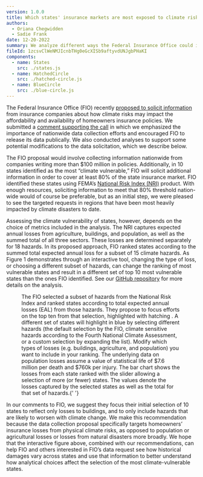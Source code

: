 ```yaml
---
version: 1.0.0
title: Which states' insurance markets are most exposed to climate risks?
authors:
  - Oriana Chegwidden
  - Sadie Frank
date: 12-20-2022
summary: We analyze different ways the Federal Insurance Office could identify the most climate-vulnerable states.
fileId: 1zcsvClWeNMJIcnbTHg0eGcXISb9aftyvdUNJgbPHaKI
components:
  - name: States
    src: ./states.js
  - name: HatchedCircle
    src: ./hatched-circle.js
  - name: BlueCircle
    src: ./blue-circle.js
---
```


The Federal Insurance Office (FIO) recently [proposed to solicit information](https://www.govinfo.gov/content/pkg/FR-2022-10-21/pdf/2022-22880.pdf) from insurance companies about how climate risks may impact the affordability and availability of homeowners insurance policies. We submitted a [comment supporting the call](https://files.carbonplan.org/FIO-Climate-Related-Financial-Risk-12-20-2022.pdf) in which we emphasized the importance of nationwide data collection efforts and encouraged FIO to release its data publically. We also conducted analyses to support some potential modifications to the data solicitation, which we describe below.

The FIO proposal would involve collecting information nationwide from companies writing more than $100 million in policies. Additionally, in 10 states identified as the most “climate vulnerable,” FIO will solicit additional information in order to cover at least 80% of the state insurance market. FIO identified these states using FEMA’s [National Risk Index (NRI)](https://hazards.fema.gov/nri/) product. With enough resources, soliciting information to meet that 80% threshold nation-wide would of course be preferable, but as an initial step, we were pleased to see the targeted requests in regions that have been most heavily impacted by climate disasters to date.

Assessing the climate vulnerability of states, however, depends on the choice of metrics included in the analysis. The NRI captures expected annual losses from agriculture, buildings, and population, as well as the summed total of all three sectors. These losses are determined separately for 18 hazards. In its proposed approach, FIO ranked states according to the summed total expected annual loss for a subset of 15 climate hazards. As Figure 1 demonstrates through an interactive tool, changing the type of loss, or choosing a different subset of hazards, can change the ranking of most vulnerable states and result in a different set of top 10 most vulnerable states than the ones FIO identified. See our [GitHub repository](https://github.com/carbonplan/climate-risks-insurance) for more details on the analysis.

<Figure>
  <States />
  <FigureCaption number={1}>
    The FIO selected a subset of hazards from the National Risk Index and ranked
    states according to total expected annual losses (EAL) from those hazards.
    They propose to focus efforts on the top ten from that selection,
    highlighted with hatching <HatchedCircle />. A different set of states will
    highlight in blue <BlueCircle /> by selecting different hazards (the default
    selection by the FIO, climate sensitive hazards according to the Fourth
    National Climate Assessment, or a custom selection by expanding the list).
    Modify which types of losses (e.g. buildings, agriculture, and population)
    you want to include in your ranking. The underlying data on population
    losses assume a value of statistical life of $7.6 million per death and
    $760k per injury. The bar chart shows the losses from each state ranked with
    the slider allowing a selection of more (or fewer) states. The values denote
    the losses captured by the selected states as well as the total for that set
    of hazards.{' '}
  </FigureCaption>
</Figure>

In our comments to FIO, we suggest they focus their initial selection of 10 states to reflect only losses to buildings, and to only include hazards that are likely to worsen with climate change. We make this recommendation because the data collection proposal specifically targets homeowners’ insurance losses from physical climate risks, as opposed to population or agricultural losses or losses from natural disasters more broadly. We hope that the interactive figure above, combined with our recommendations, can help FIO and others interested in FIO’s data request see how historical damages vary across states and use that information to better understand how analytical choices affect the selection of the most climate-vulnerable states.
